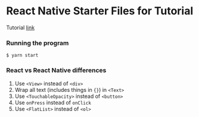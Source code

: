# React Native Starter Files for Tutorial

Tutorial [link](https://reactjs.org/tutorial/tutorial.html)

### Running the program

`$ yarn start`

### React vs React Native differences

1. Use `<View>` instead of `<div>`
2. Wrap all text (includes things in `{}`) in `<Text>`
3. Use `<TouchableOpacity>` instead of `<button>`
4. Use `onPress` instead of `onClick`
5. Use `<FlatList>` instead of `<ol>`
